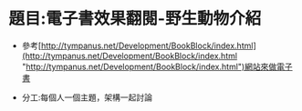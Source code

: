 # 題目:電子書效果翻閱-野生動物介紹 #
- 參考[http://tympanus.net/Development/BookBlock/index.html](http://tympanus.net/Development/BookBlock/index.html "http://tympanus.net/Development/BookBlock/index.html")網站來做電子書


- 分工:每個人一個主題，架構一起討論
